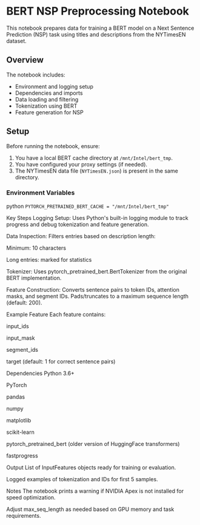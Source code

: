 # BERT NSP Preprocessing Notebook

This notebook prepares data for training a BERT model on a Next Sentence Prediction (NSP) task using titles and descriptions from the NYTimesEN dataset.

## Overview

The notebook includes:

- Environment and logging setup
- Dependencies and imports
- Data loading and filtering
- Tokenization using BERT
- Feature generation for NSP

## Setup

Before running the notebook, ensure:

1. You have a local BERT cache directory at `/mnt/Intel/bert_tmp`.
2. You have configured your proxy settings (if needed).
3. The NYTimesEN data file (`NYTimesEN.json`) is present in the same directory.

### Environment Variables

python
```PYTORCH_PRETRAINED_BERT_CACHE = "/mnt/Intel/bert_tmp"```

Key Steps
Logging Setup:
Uses Python's built-in logging module to track progress and debug tokenization and feature generation.

Data Inspection:
Filters entries based on description length:

Minimum: 10 characters

Long entries: marked for statistics

Tokenizer:
Uses pytorch_pretrained_bert.BertTokenizer from the original BERT implementation.

Feature Construction:
Converts sentence pairs to token IDs, attention masks, and segment IDs.
Pads/truncates to a maximum sequence length (default: 200).

Example Feature
Each feature contains:

input_ids

input_mask

segment_ids

target (default: 1 for correct sentence pairs)

Dependencies
Python 3.6+

PyTorch

pandas

numpy

matplotlib

scikit-learn

pytorch_pretrained_bert (older version of HuggingFace transformers)

fastprogress

Output
List of InputFeatures objects ready for training or evaluation.

Logged examples of tokenization and IDs for first 5 samples.

Notes
The notebook prints a warning if NVIDIA Apex is not installed for speed optimization.

Adjust max_seq_length as needed based on GPU memory and task requirements.
